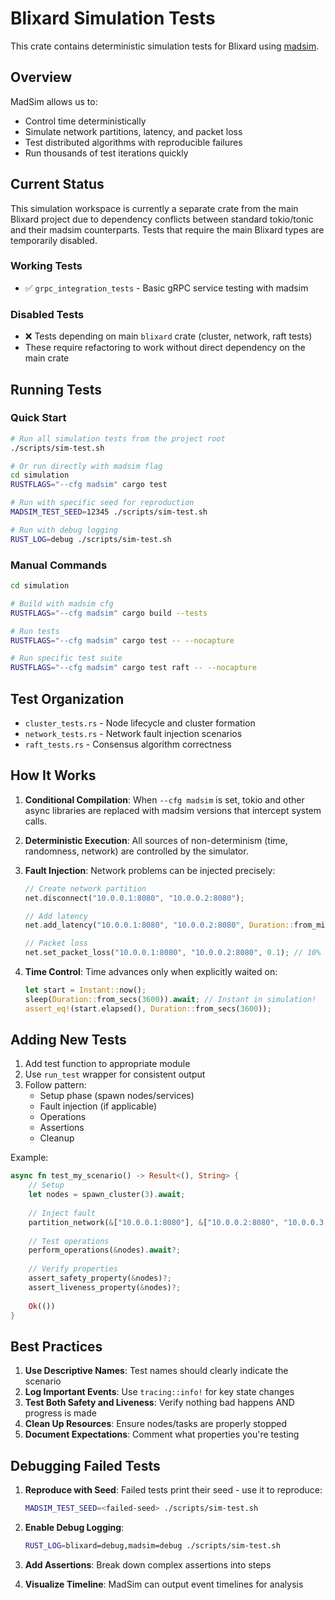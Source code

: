 # Blixard Simulation Tests

This crate contains deterministic simulation tests for Blixard using [madsim](https://github.com/madsim-rs/madsim).

## Overview

MadSim allows us to:
- Control time deterministically
- Simulate network partitions, latency, and packet loss
- Test distributed algorithms with reproducible failures
- Run thousands of test iterations quickly

## Current Status

This simulation workspace is currently a separate crate from the main Blixard project due to dependency conflicts between standard tokio/tonic and their madsim counterparts. Tests that require the main Blixard types are temporarily disabled.

### Working Tests
- ✅ `grpc_integration_tests` - Basic gRPC service testing with madsim

### Disabled Tests
- ❌ Tests depending on main `blixard` crate (cluster, network, raft tests)
- These require refactoring to work without direct dependency on the main crate

## Running Tests

### Quick Start

```bash
# Run all simulation tests from the project root
./scripts/sim-test.sh

# Or run directly with madsim flag
cd simulation
RUSTFLAGS="--cfg madsim" cargo test

# Run with specific seed for reproduction
MADSIM_TEST_SEED=12345 ./scripts/sim-test.sh

# Run with debug logging
RUST_LOG=debug ./scripts/sim-test.sh
```

### Manual Commands

```bash
cd simulation

# Build with madsim cfg
RUSTFLAGS="--cfg madsim" cargo build --tests

# Run tests
RUSTFLAGS="--cfg madsim" cargo test -- --nocapture

# Run specific test suite
RUSTFLAGS="--cfg madsim" cargo test raft -- --nocapture
```

## Test Organization

- `cluster_tests.rs` - Node lifecycle and cluster formation
- `network_tests.rs` - Network fault injection scenarios  
- `raft_tests.rs` - Consensus algorithm correctness

## How It Works

1. **Conditional Compilation**: When `--cfg madsim` is set, tokio and other async libraries are replaced with madsim versions that intercept system calls.

2. **Deterministic Execution**: All sources of non-determinism (time, randomness, network) are controlled by the simulator.

3. **Fault Injection**: Network problems can be injected precisely:
   ```rust
   // Create network partition
   net.disconnect("10.0.0.1:8080", "10.0.0.2:8080");
   
   // Add latency
   net.add_latency("10.0.0.1:8080", "10.0.0.2:8080", Duration::from_millis(50));
   
   // Packet loss
   net.set_packet_loss("10.0.0.1:8080", "10.0.0.2:8080", 0.1); // 10% loss
   ```

4. **Time Control**: Time advances only when explicitly waited on:
   ```rust
   let start = Instant::now();
   sleep(Duration::from_secs(3600)).await; // Instant in simulation!
   assert_eq!(start.elapsed(), Duration::from_secs(3600));
   ```

## Adding New Tests

1. Add test function to appropriate module
2. Use `run_test` wrapper for consistent output
3. Follow pattern:
   - Setup phase (spawn nodes/services)
   - Fault injection (if applicable)
   - Operations
   - Assertions
   - Cleanup

Example:
```rust
async fn test_my_scenario() -> Result<(), String> {
    // Setup
    let nodes = spawn_cluster(3).await;
    
    // Inject fault
    partition_network(&["10.0.0.1:8080"], &["10.0.0.2:8080", "10.0.0.3:8080"]);
    
    // Test operations
    perform_operations(&nodes).await?;
    
    // Verify properties
    assert_safety_property(&nodes)?;
    assert_liveness_property(&nodes)?;
    
    Ok(())
}
```

## Best Practices

1. **Use Descriptive Names**: Test names should clearly indicate the scenario
2. **Log Important Events**: Use `tracing::info!` for key state changes
3. **Test Both Safety and Liveness**: Verify nothing bad happens AND progress is made
4. **Clean Up Resources**: Ensure nodes/tasks are properly stopped
5. **Document Expectations**: Comment what properties you're testing

## Debugging Failed Tests

1. **Reproduce with Seed**: Failed tests print their seed - use it to reproduce:
   ```bash
   MADSIM_TEST_SEED=<failed-seed> ./scripts/sim-test.sh
   ```

2. **Enable Debug Logging**:
   ```bash
   RUST_LOG=blixard=debug,madsim=debug ./scripts/sim-test.sh
   ```

3. **Add Assertions**: Break down complex assertions into steps

4. **Visualize Timeline**: MadSim can output event timelines for analysis